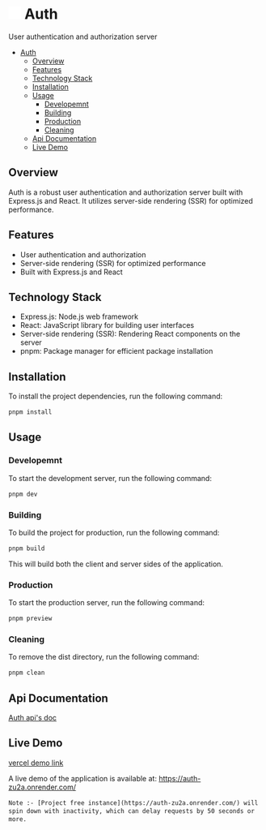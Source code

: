 # <h1><img src="./client/assets/favicon.svg" width="25" height="25"/> Auth</h1>

User authentication and authorization server

- [ Auth](#-auth)
  - [Overview](#overview)
  - [Features](#features)
  - [Technology Stack](#technology-stack)
  - [Installation](#installation)
  - [Usage](#usage)
    - [Developemnt](#developemnt)
    - [Building](#building)
    - [Production](#production)
    - [Cleaning](#cleaning)
  - [Api Documentation](#api-documentation)
  - [Live Demo](#live-demo)

## Overview

Auth is a robust user authentication and authorization server built with Express.js and React. It utilizes server-side rendering (SSR) for optimized performance.

## Features

- User authentication and authorization
- Server-side rendering (SSR) for optimized performance
- Built with Express.js and React

## Technology Stack

- Express.js: Node.js web framework
- React: JavaScript library for building user interfaces
- Server-side rendering (SSR): Rendering React components on the server
- pnpm: Package manager for efficient package installation

## Installation

To install the project dependencies, run the following command:

```bash
pnpm install
```

## Usage

### Developemnt

To start the development server, run the following command:

```bash
pnpm dev
```

### Building

To build the project for production, run the following command:

```bash
pnpm build
```

This will build both the client and server sides of the application.

### Production

To start the production server, run the following command:

```bash
pnpm preview
```

### Cleaning

To remove the dist directory, run the following command:

```bash
pnpm clean
```

## Api Documentation

[Auth api's doc](https://documenter.getpostman.com/view/26238267/2sAY4ydfot)

## Live Demo

[vercel demo link](https://auth-9j6fnsj77-shubhamoulkars-projects.vercel.app)

A live demo of the application is available at: https://auth-zu2a.onrender.com/

```
Note :- [Project free instance](https://auth-zu2a.onrender.com/) will spin down with inactivity, which can delay requests by 50 seconds or more.
```
